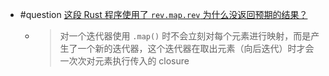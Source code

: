 - #question [这段 Rust 程序使用了 `rev.map.rev` 为什么没返回预期的结果？](https://www.zhihu.com/question/548303793)
	- > 对一个迭代器使用 `.map()` 时不会立刻对每个元素进行映射，而是产生了一个新的迭代器，这个迭代器在取出元素（向后迭代）时才会一次次对元素执行传入的 closure